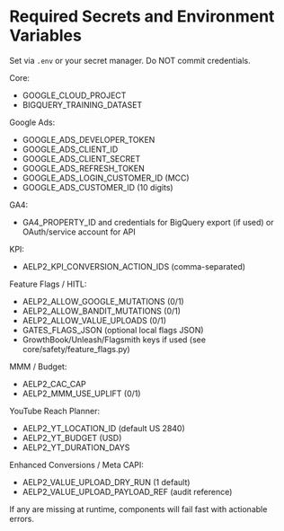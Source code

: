 # Required Secrets and Environment Variables

Set via `.env` or your secret manager. Do NOT commit credentials.

Core:
- GOOGLE_CLOUD_PROJECT
- BIGQUERY_TRAINING_DATASET

Google Ads:
- GOOGLE_ADS_DEVELOPER_TOKEN
- GOOGLE_ADS_CLIENT_ID
- GOOGLE_ADS_CLIENT_SECRET
- GOOGLE_ADS_REFRESH_TOKEN
- GOOGLE_ADS_LOGIN_CUSTOMER_ID (MCC)
- GOOGLE_ADS_CUSTOMER_ID (10 digits)

GA4:
- GA4_PROPERTY_ID and credentials for BigQuery export (if used) or OAuth/service account for API

KPI:
- AELP2_KPI_CONVERSION_ACTION_IDS (comma-separated)

Feature Flags / HITL:
- AELP2_ALLOW_GOOGLE_MUTATIONS (0/1)
- AELP2_ALLOW_BANDIT_MUTATIONS (0/1)
- AELP2_ALLOW_VALUE_UPLOADS (0/1)
- GATES_FLAGS_JSON (optional local flags JSON)
- GrowthBook/Unleash/Flagsmith keys if used (see core/safety/feature_flags.py)

MMM / Budget:
- AELP2_CAC_CAP
- AELP2_MMM_USE_UPLIFT (0/1)

YouTube Reach Planner:
- AELP2_YT_LOCATION_ID (default US 2840)
- AELP2_YT_BUDGET (USD)
- AELP2_YT_DURATION_DAYS

Enhanced Conversions / Meta CAPI:
- AELP2_VALUE_UPLOAD_DRY_RUN (1 default)
- AELP2_VALUE_UPLOAD_PAYLOAD_REF (audit reference)

If any are missing at runtime, components will fail fast with actionable errors.
